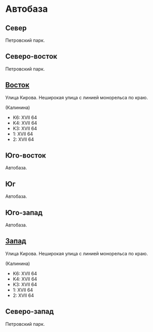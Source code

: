 # Автобаза

## Север

Петровский парк.

## Северо-восток

Петровский парк.

## [Восток](./10400080.md)

Улица Кирова.
Неширокая улица с линией монорельса по краю.

(Калинина)

* K6:   XVII
        64
* K4:   XVII
        64
* K3:   XVII
        64
* 1:    XVII
        64
* 2:    XVII
        64

## Юго-восток

Автобаза.

## Юг

Автобаза.

## Юго-запад

Автобаза.

## [Запад](./10380080.md)

Улица Кирова.
Неширокая улица с линией монорельса по краю.

(Калинина)

* K6:   XVII
        64
* K4:   XVII
        64
* K3:   XVII
        64
* 1:    XVII
        64
* 2:    XVII
        64

## Северо-запад

Петровский парк.
